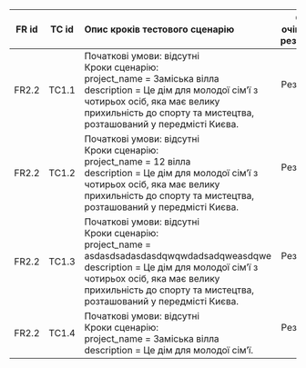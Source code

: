 |FR id|TC id|Опис кроків тестового сценарію|Опис очікуваних результатів|
|:-:|:-:|:-|:-:|
|FR2.2|TC1.1|Початкові умови: відсутні <br> Кроки сценарію: <br> project_name = Заміська вілла <br> description = Це дім для молодої сім’ї з чотирьох осіб, яка має велику прихильність до спорту та мистецтва, розташований у передмісті Києва.|Результат = 1|
|FR2.2|TC1.2|Початкові умови: відсутні <br> Кроки сценарію: <br> project_name = 12 вілла <br> description = Це дім для молодої сім’ї з чотирьох осіб, яка має велику прихильність до спорту та мистецтва, розташований у передмісті Києва.|Результат = -1|
|FR2.2|TC1.3|Початкові умови: відсутні <br> Кроки сценарію: <br>project_name = asdasdsadasdasdqwqwdadsadqweasdqwe <br> description = Це дім для молодої сім’ї з чотирьох осіб, яка має велику прихильність до спорту та мистецтва, розташований у передмісті Києва.|Результат = -1|
|FR2.2|TC1.4|Початкові умови: відсутні <br> Кроки сценарію: <br>project_name = Заміська вілла <br> description = Це дім для молодої сім’ї.|Результат = -2|

